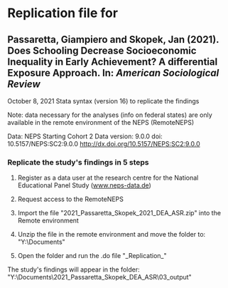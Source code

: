 # Replication file for 
## Passaretta, Giampiero and Skopek, Jan (2021). Does Schooling Decrease Socioeconomic Inequality in Early Achievement? A differential Exposure Approach. In: _American Sociological Review_

October 8, 2021
Stata syntax (version 16) to replicate the findings

Note: data necessary for the analyses (info on federal states) are only available in the remote environment of the NEPS (RemoteNEPS)

Data:
NEPS Starting Cohort 2
Data version: 9.0.0
doi: 10.5157/NEPS:SC2:9.0.0
http://dx.doi.org/10.5157/NEPS:SC2:9.0.0 

### Replicate the study's findings in 5 steps

1. Register as a data user at the research centre for the National Educational Panel Study (www.neps-data.de)
	
2. Request access to the RemoteNEPS

3. Import the file "2021_Passaretta_Skopek_2021_DEA_ASR.zip" into the Remote environment

4. Unzip the file in the remote environment and move the folder to: "Y:\Documents"

5. Open the folder and run the .do file "\_Replication_\"

The study's findings will appear in the folder: "Y:\Documents\2021_Passaretta_Skopek_DEA_ASR\03_output"
